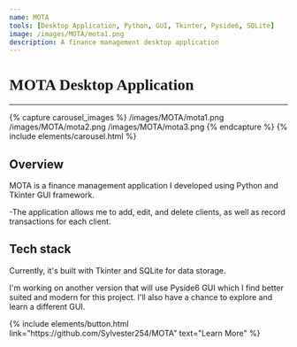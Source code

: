 ```yaml
---
name: MOTA
tools: [Desktop Application, Python, GUI, Tkinter, Pyside6, SQLite]
image: /images/MOTA/mota1.png
description: A finance management desktop application
---
```


<h1 style="font-family: Georgia;">MOTA Desktop Application</h1>

---

{% capture carousel_images %}
/images/MOTA/mota1.png
/images/MOTA/mota2.png
/images/MOTA/mota3.png
{% endcapture %}
{% include elements/carousel.html %}


## Overview

MOTA is a finance management application I developed using Python and Tkinter GUI framework.

-The application allows me to add, edit, and delete clients, as well as record transactions for each client.

## Tech stack
Currently, it's built with Tkinter and SQLite for data storage. 

I'm working on another version that will use Pyside6 GUI which I find better suited and modern for this project.
I'll also have a chance to explore and learn a different GUI.

<p class="text-center">
{% include elements/button.html link="https://github.com/Sylvester254/MOTA" text="Learn More" %}
</p>